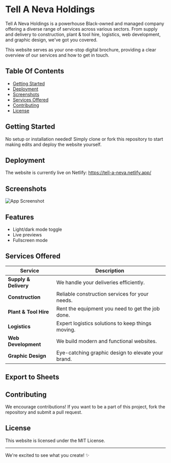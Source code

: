 
# Tell A Neva Holdings

Tell A Neva Holdings is a powerhouse Black-owned and managed company offering a diverse range of services across various sectors. From supply and delivery to construction, plant & tool hire, logistics, web development, and graphic design, we've got you covered.

This website serves as your one-stop digital brochure, providing a clear overview of our services and how to get in touch.


## Table Of Contents 

* [Getting Started](#getting-started)
* [Deployment](#deployment)
* [Screenshots](#screenshots)
* [Services Offered](#Features)
* [Contributing](#Features)
* [License](#Features)
## Getting Started

No setup or installation needed! Simply clone or fork this repository to start making edits and deploy the website yourself.


## Deployment

The website is currently live on Netlify: https://tell-a-neva.netlify.app/

## Screenshots

![App Screenshot](https://via.placeholder.com/468x300?text=App+Screenshot+Here)


## Features

- Light/dark mode toggle
- Live previews
- Fullscreen mode


## Services Offered

| Service               | Description                                    |
|-----------------------|------------------------------------------------|
| **Supply & Delivery** | We handle your deliveries efficiently.         |
| **Construction**      | Reliable construction services for your needs. |
| **Plant & Tool Hire** | Rent the equipment you need to get the job done.|
| **Logistics**         | Expert logistics solutions to keep things moving. |
| **Web Development**   | We build modern and functional websites.       |
| **Graphic Design**    | Eye-catching graphic design to elevate your brand.|

## Export to Sheets

## Contributing

We encourage contributions! If you want to be a part of this project, fork the repository and submit a pull request.

## License

This website is licensed under the MIT License.

---

We're excited to see what you create! ✨
